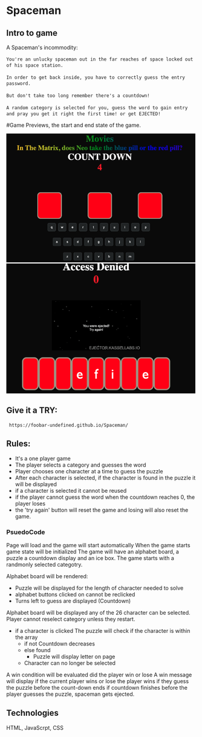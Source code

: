 # Spaceman
## Intro to game 
A Spaceman's incommodity:

    You're an unlucky spaceman out in the far reaches of space locked out of his space station. 

    In order to get back inside, you have to correctly guess the entry password.

    But don't take too long remember there's a countdown!

    A random category is selected for you, guess the word to gain entry and pray you get it right the first time! or get EJECTED!

#Game Previews, the start and end state of the game.

<img src="imgs/win.png" width="500px">

<img src="imgs/endgame.png" width="500px">


## Give it a TRY:

     https://foobar-undefined.github.io/Spaceman/

## Rules:
- It's a one player game
- The player selects a category  and guesses the word
- Player chooses one character at a time to guess the puzzle
- After each character is selected,  if the character is found in the puzzle it will be displayed
- if a character is selected it cannot be reused
- if the player cannot guess the word when the countdown reaches 0, the player loses
- the 'try again' button  will reset the game and losing will also reset the game. 


### PsuedoCode
Page will load and the game will start automatically
When the game starts game state will be initialized
The game will have an alphabet board, a puzzle a countdown display and an ice box. 
The game starts with a randmonly selected categotry.

Alphabet board will be rendered:
- Puzzle will be displayed for the length of character needed to solve
- alphabet buttons clicked on cannot be reclicked
- Turns left to guess are displayed (Countdown)


Alphabet board will be displayed any of the 26 character can be selected.
Player cannot reselect category unless they restart.
- if a character is clicked
    The puzzle will check if the character is within the array 
    - if not Countdown decreases 
    - else found
        - Puzzle will display letter on page 
    - Character can no longer be selected 

A win condition will be evaluated did the player win or lose
A win message will display if the current player wins or lose
the player wins if they guess the puzzle before the count-down ends
if countdown finishes before the player guesses the puzzle, spaceman gets ejected.

## Technologies
HTML, JavaScrpt, CSS
